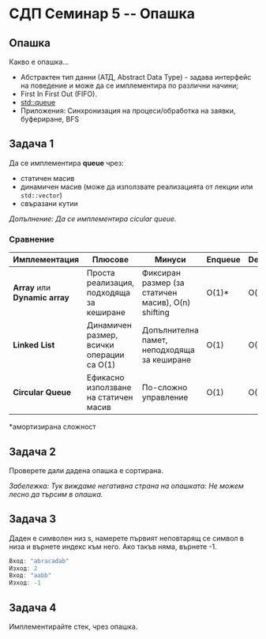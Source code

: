 # СДП Семинар 5 -- Опашка

## Опашка

Какво е опашка...

- Абстрактен тип данни (АТД, Abstract Data Type) - задава интерфейс на поведение и може да се имплементира по различни начини;
- First In First Out (FIFO).
- [std::queue](https://en.cppreference.com/w/cpp/container/queue)
- Приложения: Синхронизация на процеси/обработка на заявки, буфериране, BFS

## Задача 1

Да се имплементира **queue** чрез:

- статичен масив
- динамичен масив (може да използвате реализацията от лекции или `std::vector`)
- свъразани кутии

*Допълнение: Да се имплементира cicular queue.*

### Сравнение

| Имплементация                   | Плюсове                                   | Минуси                                             | Enqueue | Dequeue | Peek  |
|---------------------------------|-------------------------------------------|----------------------------------------------------|---------|---------|-------|
| **Array** или **Dynamic array** | Проста реализация, подходяща за кеширане  | Фиксиран размер (за статичен масив), O(n) shifting | O(1)*   | O(n)    | O(1)  |
| **Linked List**                 | Динамичен размер, всички операции са O(1) | Допълнителна памет, неподходяща за кеширане        | O(1)    | O(1)    | O(1)  |
| **Circular Queue**              | Ефикасно използване на статичен масив     | По-сложно управление                               | O(1)    | O(1)    | O(1)  |

*амортизирана сложност

## Задача 2

Проверете дали дадена опашка е сортирана.

*Забележка: Тук виждаме негативна страна на опашката: Не можем лесно да търсим в опашка.*

## Задача 3

Даден е символен низ s, намерете първият неповтарящ се символ в низа и върнете индекс към него. Ако такъв няма, върнете -1.

```cpp
Вход: "abracadab"
Изход: 2
Вход: "aabb"
Изход: -1
```

## Задача 4

Имплементирайте стек, чрез опашка.
